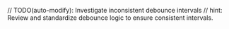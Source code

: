 // TODO(auto-modify): Investigate inconsistent debounce intervals
// hint: Review and standardize debounce logic to ensure consistent intervals.
